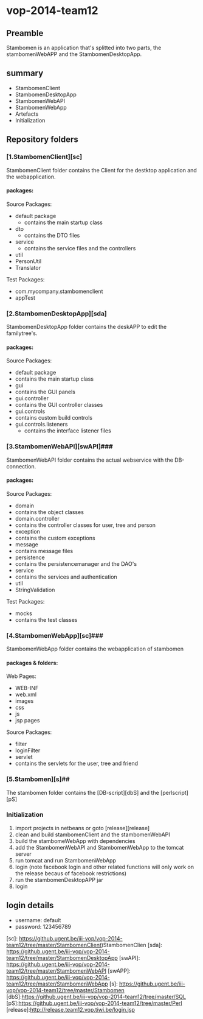 vop-2014-team12
===============

## Preamble ##
Stambomen is an application that's splitted into two parts, the stambomenWebAPP and the StambomenDesktopApp.

## summary ##
* StambomenClient
* StambomenDesktopApp
* StambomenWebAPI
* StambomenWebApp
* Artefacts
* Initialization

## Repository folders ##
### [1.StambomenClient][sc] ###
StambomenClient folder contains the Client for the destktop application and the webapplication.
#### packages: ####
Source Packages:

* default package
  * contains the main startup class
* dto
  * contains the DTO files
* service
  * contains the service files and the controllers
* util
 * PersonUtil
 * Translator

Test Packages:

 * com.mycompany.stambomenclient
  * appTest

### [2.StambomenDesktopApp][sda] ###
StambomenDesktopApp folder contains the deskAPP to edit the familytree's.
#### packages: ####
Source Packages:

 * default package
  * contains the main startup class
 * gui
  * contains the GUI panels
 * gui.controller
  * contains the GUI controller classes
 * gui.controls
  * contains custom build controls
 * gui.controls.listeners
   * contains the interface listener files

### [3.StambomenWebAPI][swAPI]###
StambomenWebAPI folder contains the actual webservice with the DB-connection.
#### packages: ####
Source Packages:

 * domain
  * contains the object classes 
 * domain.controller
  * contains the controller classes for user, tree and person
 * exception
  * contains the custom exceptions
 * message
  * contains message files
 * persistence
  * contains the persistencemanager and the DAO's
 * service
  * contains the services and authentication
 * util
  * StringValidation

Test Packages:

 * mocks
  * contains the test classes


### [4.StambomenWebApp][sc]###
StambomenWebApp folder contains the webapplication of stambomen
#### packages & folders: ####
Web Pages:

 * WEB-INF
  * web.xml
 * images
 * css
 * js
 * jsp pages

Source Packages:

 * filter
  * loginFilter
 * servlet
  * contains the servlets for the user, tree and friend


### [5.Stambomen][s]##
The stambomen folder contains the [DB-script][dbS] and the [perlscript][pS]


### Initialization ###

1. import projects in netbeans or goto [release][release]
2. clean and build stambomenClient and the stambomenWebAPI
2. build the stambomeWebApp with dependencies
3. add the StambomenWebAPI and StambomenWebApp to the tomcat server
4. run tomcat and run StambomenWebApp
5. login (note facebook login and other related functions will only work on the release becaus of facebook restrictions)
6. run the stambomenDesktopAPP jar
7. login

## login details ##
* username: default
* password: 123456789




[sc]: https://github.ugent.be/iii-vop/vop-2014-team12/tree/master/StambomenClient)StambomenClien
[sda]: https://github.ugent.be/iii-vop/vop-2014-team12/tree/master/StambomenDesktopApp
[swAPI]: https://github.ugent.be/iii-vop/vop-2014-team12/tree/master/StambomenWebAPI
[swAPP]: https://github.ugent.be/iii-vop/vop-2014-team12/tree/master/StambomenWebApp
[s]: https://github.ugent.be/iii-vop/vop-2014-team12/tree/master/Stambomen
[dbS]:https://github.ugent.be/iii-vop/vop-2014-team12/tree/master/SQL
[pS]:https://github.ugent.be/iii-vop/vop-2014-team12/tree/master/Perl
[release]:http://release.team12.vop.tiwi.be/login.jsp
